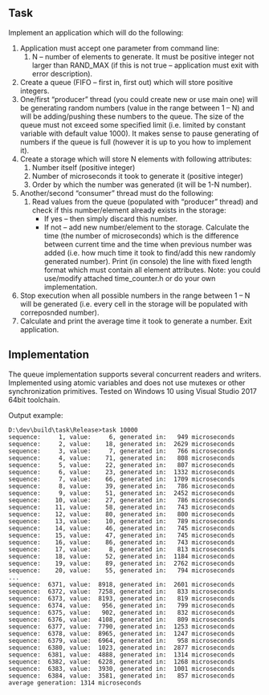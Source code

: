 ## Task
Implement an application which will do the following:

1. Application must accept one parameter from command line:
	1. N – number of elements to generate. It must be positive integer not larger than RAND_MAX (if this is not true – application must exit with error description).
2. Create a queue (FIFO – first in, first out) which will store positive integers.
3. One/first “producer” thread (you could create new or use main one) will be generating random numbers (value in the range between 1 – N) and will be adding/pushing these numbers to the queue. The size of the queue must not exceed some specified limit (i.e. limited by constant variable with default value 1000). It makes sense to pause generating of numbers if the queue is full (however it is up to you how to implement it).
4. Create a storage which will store N elements with following attributes:
	1. Number itself (positive integer)
	2. Number of microseconds it took to generate it (positive integer)
	3. Order by which the number was generated (it will be 1-N number).
5. Another/second “consumer” thread must do the following: 
	1. Read values from the queue (populated with “producer” thread) and check if this number/element already exists in the storage:
		- If yes – then simply discard this number.
		- If not – add new number/element to the storage. Calculate the time (the number of microseconds) which is the difference between current time and the time when previous number was added (i.e. how much time it took to find/add this new randomly generated number). Print (in console) the line with fixed length format which must contain all element attributes. Note: you could use/modify attached time_counter.h or do your own implementation.
6. Stop execution when all possible numbers in the range between 1 – N will be generated (i.e. every cell in the storage will be populated with correposnded number).
7. Calculate and print the average time it took to generate a number. Exit application.

## Implementation
The queue implementation supports several concurrent readers and writers. Implemented using atomic variables and does not use mutexes or other synchronization primitives.
Tested on Windows 10 using Visual Studio 2017 64bit toolchain.

Output example:
```
D:\dev\build\task\Release>task 10000
sequence:     1, value:     6, generated in:   949 microseconds
sequence:     2, value:    18, generated in:  2629 microseconds
sequence:     3, value:     7, generated in:   766 microseconds
sequence:     4, value:    71, generated in:   808 microseconds
sequence:     5, value:    22, generated in:   807 microseconds
sequence:     6, value:    23, generated in:  1332 microseconds
sequence:     7, value:    66, generated in:  1709 microseconds
sequence:     8, value:    39, generated in:   786 microseconds
sequence:     9, value:    51, generated in:  2452 microseconds
sequence:    10, value:    27, generated in:   786 microseconds
sequence:    11, value:    58, generated in:   743 microseconds
sequence:    12, value:    80, generated in:   800 microseconds
sequence:    13, value:    10, generated in:   789 microseconds
sequence:    14, value:    46, generated in:   745 microseconds
sequence:    15, value:    47, generated in:   745 microseconds
sequence:    16, value:    86, generated in:   743 microseconds
sequence:    17, value:     8, generated in:   813 microseconds
sequence:    18, value:    52, generated in:  1184 microseconds
sequence:    19, value:    89, generated in:  2762 microseconds
sequence:    20, value:    55, generated in:   794 microseconds
...
sequence:  6371, value:  8918, generated in:  2601 microseconds
sequence:  6372, value:  7258, generated in:   833 microseconds
sequence:  6373, value:  8193, generated in:   819 microseconds
sequence:  6374, value:   956, generated in:   799 microseconds
sequence:  6375, value:   902, generated in:   832 microseconds
sequence:  6376, value:  4108, generated in:   809 microseconds
sequence:  6377, value:  7790, generated in:  1253 microseconds
sequence:  6378, value:  8965, generated in:  1247 microseconds
sequence:  6379, value:  6964, generated in:   958 microseconds
sequence:  6380, value:  1023, generated in:  2877 microseconds
sequence:  6381, value:  4888, generated in:  1314 microseconds
sequence:  6382, value:  6228, generated in:  1268 microseconds
sequence:  6383, value:  3930, generated in:  1001 microseconds
sequence:  6384, value:  3581, generated in:   857 microseconds
average generation: 1314 microseconds
```